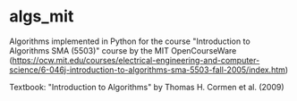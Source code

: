 # algs_mit

Algorithms implemented in Python for the course "Introduction to Algorithms SMA (5503)" course by the MIT OpenCourseWare
(https://ocw.mit.edu/courses/electrical-engineering-and-computer-science/6-046j-introduction-to-algorithms-sma-5503-fall-2005/index.htm)

Textbook: "Introduction to Algorithms" by Thomas H. Cormen et al. (2009) 
